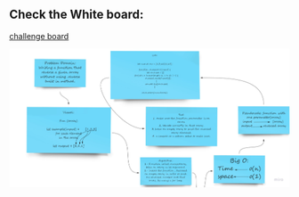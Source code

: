 ## Check the White board: 

[challenge board](https://miro.com/app/board/o9J_lEVA5Lw=/)

![Miro](./images/codeChallenge1.jpg)

